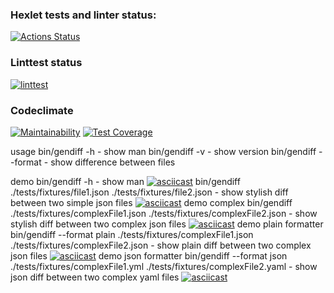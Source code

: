 ### Hexlet tests and linter status:
[![Actions Status](https://github.com/kemallt/php-project-lvl2/workflows/hexlet-check/badge.svg)](https://github.com/kemallt/php-project-lvl2/actions)
### Linttest status
[![linttest](https://github.com/kemallt/php-project-lvl2/actions/workflows/linttest.yml/badge.svg)](https://github.com/kemallt/php-project-lvl2/actions/workflows/linttest.yml)
### Codeclimate
[![Maintainability](https://api.codeclimate.com/v1/badges/49048188f8a1c20235d8/maintainability)](https://codeclimate.com/github/kemallt/php-project-lvl2/maintainability)
[![Test Coverage](https://api.codeclimate.com/v1/badges/49048188f8a1c20235d8/test_coverage)](https://codeclimate.com/github/kemallt/php-project-lvl2/test_coverage)

usage
bin/gendiff -h - show man
bin/gendiff -v - show version
bin/gendiff --format <fmt> <firstFile> <secondFile> - show difference between files

demo
bin/gendiff -h - show man
[![asciicast](https://asciinema.org/a/wvjwUEOwALy7bMEPy7h1nX74y.svg)](https://asciinema.org/a/wvjwUEOwALy7bMEPy7h1nX74y)
bin/gendiff ./tests/fixtures/file1.json ./tests/fixtures/file2.json - show stylish diff between two simple json files
[![asciicast](https://asciinema.org/a/iLP3NPdsm5wRroadhdLeSHXBT.svg)](https://asciinema.org/a/iLP3NPdsm5wRroadhdLeSHXBT)
demo complex
bin/gendiff ./tests/fixtures/complexFile1.json ./tests/fixtures/complexFile2.json - show stylish diff between two complex json files
[![asciicast](https://asciinema.org/a/mEp3k9vDzVjiChoxTwlQTaZN8.svg)](https://asciinema.org/a/mEp3k9vDzVjiChoxTwlQTaZN8)
demo plain formatter
bin/gendiff --format plain ./tests/fixtures/complexFile1.json ./tests/fixtures/complexFile2.json - show plain diff between two complex json files
[![asciicast](https://asciinema.org/a/01MEPrLCDR0iuyvkDSWu5HotN.svg)](https://asciinema.org/a/01MEPrLCDR0iuyvkDSWu5HotN)
demo json formatter
bin/gendiff --format json ./tests/fixtures/complexFile1.yml ./tests/fixtures/complexFile2.yaml - show json diff between two complex yaml files
[![asciicast](https://asciinema.org/a/Tcapci3m6J6D2OFCW8c3KDUTB.svg)](https://asciinema.org/a/Tcapci3m6J6D2OFCW8c3KDUTB)